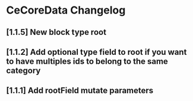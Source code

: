 # CeCoreData Changelog

## [1.1.5] New block type root

## [1.1.2] Add optional type field to root if you want to have multiples ids to belong to the same category

## [1.1.1] Add rootField mutate parameters


